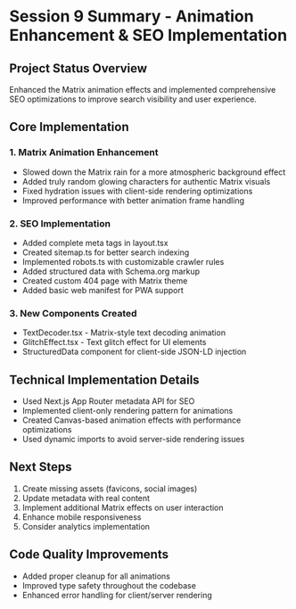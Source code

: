 # Session 9 Summary - Animation Enhancement & SEO Implementation

## Project Status Overview
Enhanced the Matrix animation effects and implemented comprehensive SEO optimizations to improve search visibility and user experience.

## Core Implementation

### 1. Matrix Animation Enhancement
- Slowed down the Matrix rain for a more atmospheric background effect
- Added truly random glowing characters for authentic Matrix visuals
- Fixed hydration issues with client-side rendering optimizations
- Improved performance with better animation frame handling

### 2. SEO Implementation
- Added complete meta tags in layout.tsx
- Created sitemap.ts for better search indexing
- Implemented robots.ts with customizable crawler rules
- Added structured data with Schema.org markup
- Created custom 404 page with Matrix theme
- Added basic web manifest for PWA support

### 3. New Components Created
- TextDecoder.tsx - Matrix-style text decoding animation
- GlitchEffect.tsx - Text glitch effect for UI elements
- StructuredData component for client-side JSON-LD injection

## Technical Implementation Details
- Used Next.js App Router metadata API for SEO
- Implemented client-only rendering pattern for animations
- Created Canvas-based animation effects with performance optimizations
- Used dynamic imports to avoid server-side rendering issues

## Next Steps
1. Create missing assets (favicons, social images)
2. Update metadata with real content
3. Implement additional Matrix effects on user interaction
4. Enhance mobile responsiveness
5. Consider analytics implementation

## Code Quality Improvements
- Added proper cleanup for all animations
- Improved type safety throughout the codebase
- Enhanced error handling for client/server rendering
